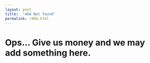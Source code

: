 ```yaml
---
layout: post
title:  "404 Not found"
permalink: /404.html
---
```


# Ops... Give us money and we may add something here.
